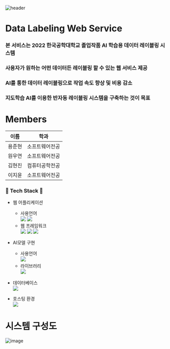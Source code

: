 ![header](https://capsule-render.vercel.app/api?type=waving&color=gradient&height=250&section=header&text=Data%20Labeling%20Web%20Service&fontSize=55)

# Data Labeling Web Service
### 본 서비스는 2022 한국공학대학교 졸업작품 AI 학습용 데이터 레이블링 시스템 <br>
### 사용자가 원하는 어떤 데이터든 레이블링 할 수 있는 웹 서비스 제공  <br>
### AI를 통한 데이터 레이블링으로 작업 속도 향상 및 비용 감소  <br>
### 지도학습 AI를 이용한 반자동 레이블링 시스템을 구축하는 것이 목표 <br>

# Members
이름|학과
---|---
용준현|소프트웨어전공
원우연|소프트웨어전공
김현진|컴퓨터공학전공
이지윤|소프트웨어전공

### 🐣 Tech Stack 🐣 <br>
* 웹 어플리케이션
  * 사용언어 <br>
    <img src="https://img.shields.io/badge/Typescript-blue?style=flat-square&logo=typescript&logoColor=white"/> 
    <img src="https://img.shields.io/badge/Javascript-yellow?style=flat-square&logo=javascript&logoColor=white"/>
  * 웹 프레임워크 <br>
    <img src="https://img.shields.io/badge/React-blue?style=flat-square&logo=react&logoColor=white"/>
    <img src="https://img.shields.io/badge/Express-black?style=flat-square&logo=express&logoColor=white"/> 
    <img src="https://img.shields.io/badge/Node.js-green?style=flat-square&logo=node.js&logoColor=white"/> 

* AI모델 구현
  * 사용언어 <br>
    <img src="https://img.shields.io/badge/Python-blue?style=flat-square&logo=python&logoColor=white"/>
  * 라이브러리  
    <img src="https://img.shields.io/badge/Pytorch-red?style=flat-square&logo=pytorch&logoColor=white"/> 
  
* 데이터베이스 <br>
    <img src="https://img.shields.io/badge/MongoDB-green?style=flat-square&logo=mongodb&logoColor=white"/> 

* 호스팅 환경 <br>
   <img src="https://img.shields.io/badge/AWS-orange?style=flat-square&logo=amazonaws&logoColor=white"/> 

# 시스템 구성도
![image](https://user-images.githubusercontent.com/88416797/157065524-81f44a09-aa75-4d17-86a5-e33bb1e94a94.png)
